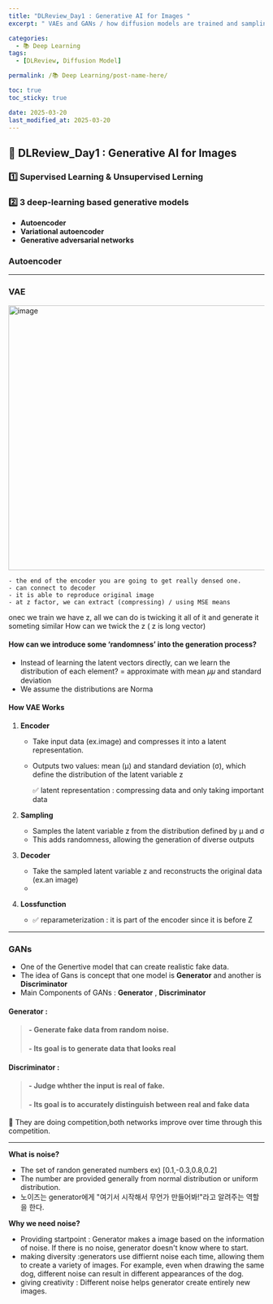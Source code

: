 ```yaml
---
title: "DLReview_Day1 : Generative AI for Images "
excerpt: " VAEs and GANs / how diffusion models are trained and sampling is conducted to generate image"

categories:
  - 📚 Deep Learning
tags:
  - [DLReview, Diffusion Model]

permalink: /📚 Deep Learning/post-name-here/

toc: true
toc_sticky: true

date: 2025-03-20
last_modified_at: 2025-03-20
---
```


## 🦥 DLReview_Day1 : Generative AI for Images 

### 1️⃣ Supervised Learning & Unsupervised Lerning 

### 2️⃣ 3 deep-learning based generative models

- **Autoencoder** 
- **Variational autoencoder**
- **Generative adversarial networks**

### Autoencoder 


---

### VAE 

<img width="521" alt="image" src="https://github.com/user-attachments/assets/c5c926ab-0b59-4558-a53f-3ed687f75604" />
    
    
    - the end of the encoder you are going to get really densed one. 
    - can connect to decoder 
    - it is able to reproduce original image 
    - at z factor, we can extract (compressing) / using MSE means 


onec we train we have z, all we can do is twicking it all of it and generate it someting similar 
How can we twick the z ( z is long vector) 

#### How can we introduce some ‘randomness’ into the generation process?

- Instead of learning the latent vectors directly, can we learn the
distribution of each element? = approximate with mean 𝜇𝜇 and standard deviation
- We assume the distributions are Norma



#### How VAE Works 

  1. **Encoder**
     - Take input data (ex.image) and compresses it into a latent representation.
     - Outputs two values: mean (μ) and standard deviation (σ), which define the distribution of the latent variable z

       ✅ latent representation : compressing data and only taking important data 
 
  3. **Sampling**
      - Samples the latent variable z from the distribution defined by μ and σ
      - This adds randomness, allowing the generation of diverse outputs
 
  4. **Decoder**
       - Take the sampled latent variable z and reconstructs the original data (ex.an image)
       - 
  5. **Lossfunction**

       - ✅ reparameterization : it is part of the encoder since it is before Z


---


### GANs
- One of the Genertive model that can create realistic fake data. 
- The idea of Gans is concept that one model is **Generator** and another is **Discriminator**
- Main Components of GANs : **Generator** , **Discriminator**
#### **Generator** :
  >####                - Generate fake data from random noise.
  >####                - Its goal is to generate data that looks real

#### **Discriminator** :
  >####                - Judge whther the input is real of fake.
  >####               - Its goal is to accurately distinguish between real and fake data

 📌 They are doing competition,both networks improve over time through this competition.


---


**What is noise?**
- The set of randon generated numbers ex) [0.1,-0.3,0.8,0.2]
- The number are provided generally from normal distribution or uniform distribution. 
- 노이즈는 generator에게 "여기서 시작해서 무언가 만들어봐!"라고 알려주는 역할을 한다.

**Why we need noise?**
- Providing startpoint : Generator makes a image based on the information of noise. If there is no noise, generator doesn't know where to start.
- making diversity :generators use diffiernt noise each time, allowing them to create a variety of images. For example, even when drawing the same dog, different noise can result in different appearances of the dog.
- giving creativity : Different noise helps generator create entirely new images. 
  






